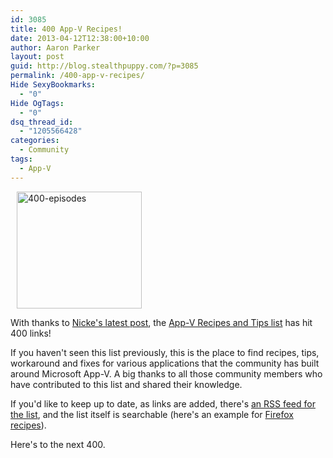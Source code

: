 ```yaml
---
id: 3085
title: 400 App-V Recipes!
date: 2013-04-12T12:38:00+10:00
author: Aaron Parker
layout: post
guid: http://blog.stealthpuppy.com/?p=3085
permalink: /400-app-v-recipes/
Hide SexyBookmarks:
  - "0"
Hide OgTags:
  - "0"
dsq_thread_id:
  - "1205566428"
categories:
  - Community
tags:
  - App-V
---
```

<img class="alignleft size-full wp-image-3087" style="border: 0px; margin-left: 10px; margin-right: 10px;" alt="400-episodes" src="https://stealthpuppy.com/media/2013/04/400-episodes1.jpg" width="200" height="187" srcset="https://stealthpuppy.com/media/2013/04/400-episodes1.jpg 200w, https://stealthpuppy.com/media/2013/04/400-episodes1-150x140.jpg 150w" sizes="(max-width: 200px) 100vw, 200px" />

With thanks to [Nicke's latest post](http://www.applepie.se/teamviewer-8-licensing-and-app-v), the [App-V Recipes and Tips list](https://stealthpuppy.com/appvrecipes/) has hit 400 links!

If you haven't seen this list previously, this is the place to find recipes, tips, workaround and fixes for various applications that the community has built around Microsoft App-V. A big thanks to all those community members who have contributed to this list and shared their knowledge.

If you'd like to keep up to date, as links are added, there's [an RSS feed for the list](http://feeds.feedburner.com/appvrecipes), and the list itself is searchable (here's an example for [Firefox recipes](https://delicious.com/search?p=Firefox%2CAppVRecipe)).

Here's to the next 400.